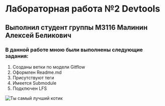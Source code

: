 # Лабораторная работа №2 Devtools
## Выполнил студент группы М3116 Малинин Алексей Беликович
### В данной работе мною были выполнены следующие задания: 
1. Созданы ветки по модели Gitflow
2. Оформлен Readme.md
3. Присутствуют теги
4. Имеется Submodule
5. Подключен LFS

![Ты самый лучший котик](urcute.jpg)
